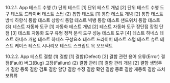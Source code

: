10.2.1.  App 테스트 수행
(1) 단위 테스트
  [1] 단위 테스트 개념
  [2] 단위 테스트 수행 도구
    테스트 드라이버
    테스트 스텁
(2) 톱합 테스트
  [1] 통합 테스트 개념
  [2] 통합 테스트 방식
    하향식 통합 테스트
    상향식 통합 테스트
    빅뱅 통합 테스트
    샌드위치 통합 테스트
(3) 테스트 자동화 도구
  [1] 자동화 테스트 개념
  [2] 테스트 자동화 도구 장단점
    장점
    단점
  [3] 테스트 자동화 도구 유형
    정적 분석 도구
    성능 테스트 도구
  [4] 테스트 하네스
    테스트 하네스 개념
    테스트 하네스 구성요소
      테스트 드라이버
      테스트 스텁
      테스트 슈트
      테스트 케이스
      테스트 시나리오
      테스트 스크립트
      목 오브젝트

10.2.2. App 테스트 결함
(1) 결함
  [1] 결함(Defect)
  [2] 결함 관련 용어
    오류(Error)
    결점(Fault)
    버그(Bug)
    고장(Failure)
(2) 결함 관리
  [1] 결함 관리 개념
  [2] 결함 생명주기
    결함 등록
    결함 검토
    결함 할당
    결함 수정
    결함 확인
    결함 종료
    결함 재등록
    결함 조치 보류류
